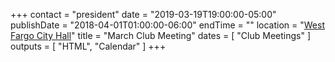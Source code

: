 +++
contact = "president"
date = "2019-03-19T19:00:00-05:00"
publishDate = "2018-04-01T01:00:00-06:00"
endTime = ""
location = "[West Fargo City Hall](/places/west-fargo-city-hall/)"
title = "March Club Meeting"
dates = [ "Club Meetings" ]
outputs = [ "HTML", "Calendar" ]
+++
